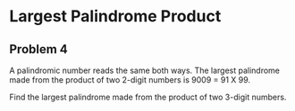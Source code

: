 # Largest Palindrome Product
## Problem 4 

A palindromic number reads the same both ways.
The largest palindrome made from the product of two 2-digit numbers is 9009 = 91 X 99.

Find the largest palindrome made from the product of two 3-digit numbers.